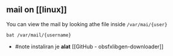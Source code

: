## mail on [[linux]]

You can view the mail by looking athe file inside `/var/mai/{user}`
```bash
bat /var/mail/{username}
```

- #note instaliran je **alat** [[GitHub - obsfxlibgen-downloader]]

